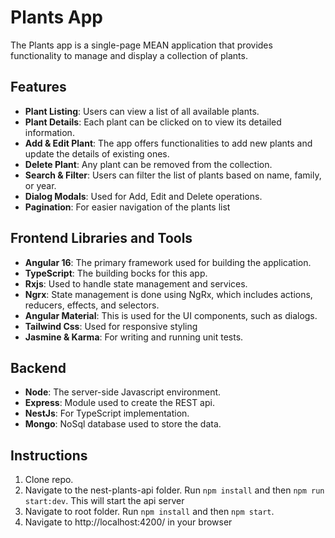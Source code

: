 # Plants App

The Plants app is a single-page MEAN application that provides functionality to manage and display a collection of plants.

## Features

- **Plant Listing**: Users can view a list of all available plants.
- **Plant Details**: Each plant can be clicked on to view its detailed information.
- **Add & Edit Plant**: The app offers functionalities to add new plants and update the details of existing ones.
- **Delete Plant**: Any plant can be removed from the collection.
- **Search & Filter**: Users can filter the list of plants based on name, family, or year.
- **Dialog Modals**: Used for Add, Edit and Delete operations.
- **Pagination**: For easier navigation of the plants list

## Frontend Libraries and Tools

- **Angular 16**: The primary framework used for building the application.
- **TypeScript**: The building bocks for this app.
- **Rxjs**: Used to handle state management and services.
- **Ngrx**: State management is done using NgRx, which includes actions, reducers, effects, and selectors.
- **Angular Material**: This is used for the UI components, such as dialogs.
- **Tailwind Css**: Used for responsive styling
- **Jasmine & Karma**: For writing and running unit tests.

## Backend
- **Node**: The server-side Javascript environment.
- **Express**: Module used to create the REST api.
- **NestJs**: For TypeScript implementation.
- **Mongo**: NoSql database used to store the data.


## Instructions

1. Clone repo.
2. Navigate to the nest-plants-api folder. Run `npm install` and then `npm run start:dev`. This will start the api server
3. Navigate to root folder.  Run `npm install` and then `npm start`.
4. Navigate to http://localhost:4200/ in your browser

